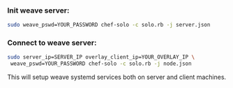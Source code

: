 ### Init weave server:

```bash
sudo weave_pswd=YOUR_PASSWORD chef-solo -c solo.rb -j server.json
```

 
### Connect to weave server:

```bash
sudo server_ip=SERVER_IP overlay_client_ip=YOUR_OVERLAY_IP \
 weave_pswd=YOUR_PASSWORD chef-solo -c solo.rb -j node.json
```

This will setup weave systemd services both on server and client machines. 